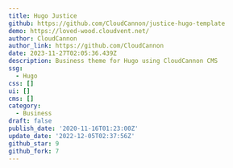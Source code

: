 ```yaml
---
title: Hugo Justice
github: https://github.com/CloudCannon/justice-hugo-template
demo: https://loved-wood.cloudvent.net/
author: CloudCannon
author_link: https://github.com/CloudCannon
date: 2023-11-27T02:05:36.439Z
description: Business theme for Hugo using CloudCannon CMS
ssg:
  - Hugo
css: []
ui: []
cms: []
category:
  - Business
draft: false
publish_date: '2020-11-16T01:23:00Z'
update_date: '2022-12-05T02:37:56Z'
github_star: 9
github_fork: 7
---
```

